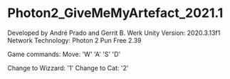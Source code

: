 # Photon2_GiveMeMyArtefact_2021.1
Developed by André Prado and Gerrit B. Werk
Unity Version: 2020.3.13f1
Network Technology: Photon 2 Pun Free 2.39

Game commands:
Move:
	'W'
	'A'
	'S'
	'D'
	
Change to Wizzard: '1'
Change to Cat: '2'
